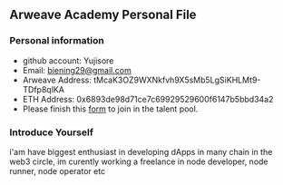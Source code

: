## Arweave Academy Personal File

### Personal information

- github account: Yujisore
- Email: biening29@gmail.com
- Arweave Address: tMcaK3OZ9WXNkfvh9X5sMb5LgSiKHLMt9-TDfp8qlKA
- ETH Address: 0x6893de98d71ce7c69929529600f6147b5bbd34a2
- Please finish this [form](https://docs.google.com/forms/d/e/1FAIpQLSfWA5fIIcBgmRppm3jNz5vmf9Mai_QMVil-2pO4r7YKn_Zhtw/viewform?usp=sf_link) to join in the talent pool.

### Introduce Yourself
 i'am have biggest enthusiast in developing dApps in many chain in the web3 circle, im curently working a freelance in node developer, node runner, node operator etc
